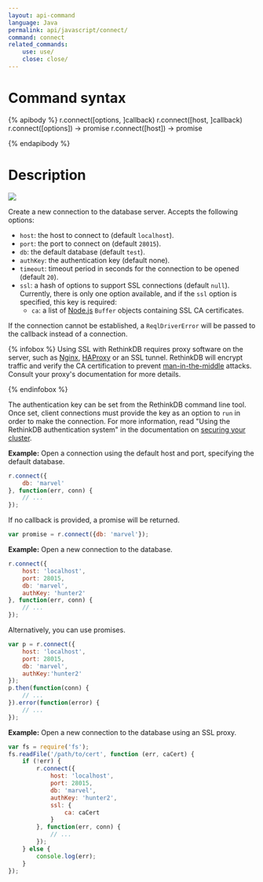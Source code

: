 ```yaml
---
layout: api-command
language: Java
permalink: api/javascript/connect/
command: connect
related_commands:
    use: use/
    close: close/
---
```


# Command syntax #

{% apibody %}
r.connect([options, ]callback)
r.connect([host, ]callback)
r.connect([options]) &rarr; promise
r.connect([host]) &rarr; promise

{% endapibody %}

# Description #

<img src="/assets/images/docs/api_illustrations/connect_javascript.png" class="api_command_illustration" />

Create a new connection to the database server. Accepts the following
options:

- `host`: the host to connect to (default `localhost`).
- `port`: the port to connect on (default `28015`).
- `db`: the default database (default `test`).
- `authKey`: the authentication key (default none).
- `timeout`: timeout period in seconds for the connection to be opened (default `20`).
- `ssl`: a hash of options to support SSL connections (default `null`). Currently, there is only one option available, and if the `ssl` option is specified, this key is required:
    - `ca`: a list of [Node.js](http://nodejs.org) `Buffer` objects containing SSL CA certificates.

If the connection cannot be established, a `ReqlDriverError` will be passed to the callback instead of a connection.

{% infobox %}
Using SSL with RethinkDB requires proxy software on the server, such as [Nginx][], [HAProxy][] or an SSL tunnel. RethinkDB will encrypt traffic and verify the CA certification to prevent [man-in-the-middle][mitm] attacks. Consult your proxy's documentation for more details.

[Nginx]: http://nginx.org/
[HAProxy]: http://www.haproxy.org/
[mitm]: http://en.wikipedia.org/wiki/Man-in-the-middle_attack
{% endinfobox %}

The authentication key can be set from the RethinkDB command line tool. Once set, client connections must provide the key as an option to `run` in order to make the connection. For more information, read "Using the RethinkDB authentication system" in the documentation on [securing your cluster](http://rethinkdb.com/docs/security/).

__Example:__ Open a connection using the default host and port, specifying the default database.

```js
r.connect({
    db: 'marvel'
}, function(err, conn) {
    // ...
});
```

If no callback is provided, a promise will be returned.

```js
var promise = r.connect({db: 'marvel'});
```

__Example:__ Open a new connection to the database.

```js
r.connect({
    host: 'localhost',
    port: 28015,
    db: 'marvel',
    authKey: 'hunter2'
}, function(err, conn) {
    // ...
});
```

Alternatively, you can use promises.

```js
var p = r.connect({
    host: 'localhost',
    port: 28015,
    db: 'marvel',
    authKey:'hunter2'
});
p.then(function(conn) {
    // ...
}).error(function(error) {
    // ...
});
```

__Example:__ Open a new connection to the database using an SSL proxy.

```js
var fs = require('fs');
fs.readFile('/path/to/cert', function (err, caCert) {
    if (!err) {
        r.connect({
            host: 'localhost',
            port: 28015,
            db: 'marvel',
            authKey: 'hunter2',
            ssl: {
                ca: caCert
            }
        }, function(err, conn) {
            // ...
        });
    } else {
        console.log(err);
    }
});
```
